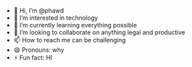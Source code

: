 - 👋 Hi, I’m @phawd
- 👀 I’m interested in technology
- 🌱 I’m currently learning everything possible
- 💞️ I’m looking to collaborate on anything legal and productive
- 📫 How to reach me can be challenging
- 😄 Pronouns: why
- ⚡ Fun fact: HI

<!---
phawd/phawd is a ✨ special ✨ repository because its `README.md` (this file) appears on your GitHub profile.
You can click the Preview link to take a look at your changes.
--->
